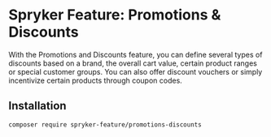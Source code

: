 # Spryker Feature: Promotions & Discounts

With the Promotions and Discounts feature, you can define several types of discounts based on a brand, the overall cart value, certain product ranges or special customer groups. You can also offer discount vouchers or simply incentivize certain products through coupon codes.

## Installation

```
composer require spryker-feature/promotions-discounts
```
